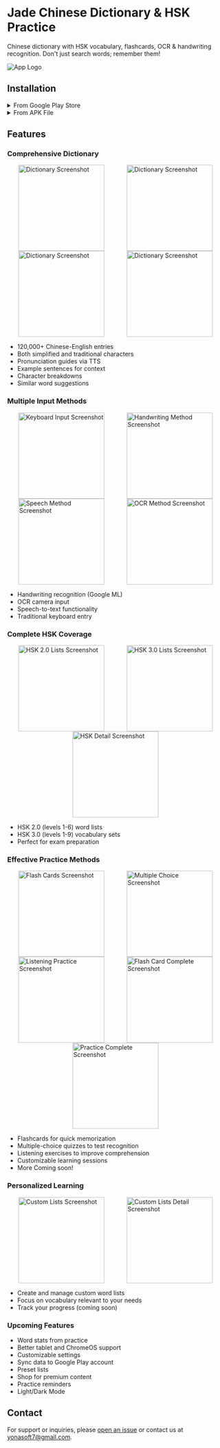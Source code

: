 # Jade Chinese Dictionary & HSK Practice

Chinese dictionary with HSK vocabulary, flashcards, OCR & handwriting recognition. Don't just search words; remember them!

![App Logo](/screenshots/graphic.png)

## Installation

<details>
<summary>From Google Play Store</summary>

1. Visit [Jade Chinese Dictionary on Google Play](https://play.google.com/store/apps/details?id=com.yonasoft.jadedictionary)
2. Click "Install"
3. Open the app after installation completes
</details>

<details>
<summary>From APK File</summary>

1. Download the latest APK from the [Releases page](https://github.com/yonasoft/jade-dictionary-android2/raw/master/app/release/app-release.apk)
2. Enable installation from unknown sources in your device settings
3. Open the downloaded APK file to install
</details>

## Features
### Comprehensive Dictionary
<div style="display: flex; justify-content: space-around; flex-wrap: wrap;">
  <img src="/screenshots/home.jpg" width="200" alt="Dictionary Screenshot">
  <img src="/screenshots/search.jpg" width="200" alt="Dictionary Screenshot">
  <img src="/screenshots/word-detail.jpg" width="200" alt="Dictionary Screenshot">
  <img src="/screenshots/word-sentences.jpg" width="200" alt="Dictionary Screenshot">
</div>

- 120,000+ Chinese-English entries
- Both simplified and traditional characters
- Pronunciation guides via TTS
- Example sentences for context
- Character breakdowns
- Similar word suggestions

### Multiple Input Methods
<div style="display: flex; justify-content: space-around; flex-wrap: wrap;">
  <img src="/screenshots/keyboard.jpg" width="200" alt="Keyboard Input Screenshot">
  <img src="/screenshots/handwriting.jpg" width="200" alt="Handwriting Method Screenshot">
  <img src="/screenshots/speech.jpg" width="200" alt="Speech Method Screenshot">
  <img src="/screenshots/ocr.jpg" width="200" alt="OCR Method Screenshot">
</div>

- Handwriting recognition (Google ML)
- OCR camera input
- Speech-to-text functionality
- Traditional keyboard entry

### Complete HSK Coverage
<div style="display: flex; justify-content: space-around; flex-wrap: wrap;">
  <img src="/screenshots/hsk2.jpg" width="200" alt="HSK 2.0 Lists Screenshot">
  <img src="/screenshots/hsk3.jpg" width="200" alt="HSK 3.0 Lists Screenshot">
  <img src="/screenshots/hsk-detail.jpg" width="200" alt="HSK Detail Screenshot">
</div>

- HSK 2.0 (levels 1-6) word lists
- HSK 3.0 (levels 1-9) vocabulary sets
- Perfect for exam preparation

### Effective Practice Methods
<div style="display: flex; justify-content: space-around; flex-wrap: wrap;">
  <img src="/screenshots/fc.jpg" width="200" alt="Flash Cards Screenshot">
  <img src="/screenshots/multi.jpg" width="200" alt="Multiple Choice Screenshot">
  <img src="/screenshots/listening.jpg" width="200" alt="Listening Practice Screenshot">
  <img src="/screenshots/fc-complete.jpg" width="200" alt="Flash Card Complete Screenshot">
   <img src="/screenshots/practice-complete.jpg" width="200" alt="Practice Complete Screenshot">
</div>

- Flashcards for quick memorization
- Multiple-choice quizzes to test recognition
- Listening exercises to improve comprehension
- Customizable learning sessions
- More Coming soon!

### Personalized Learning
<div style="display: flex; justify-content: space-around; flex-wrap: wrap;">
  <img src="/screenshots/lists.jpg" width="200" alt="Custom Lists Screenshot">
  <img src="/screenshots/list-detail.jpg" width="200" alt="Custom Lists Detail Screenshot">
</div>

- Create and manage custom word lists
- Focus on vocabulary relevant to your needs
- Track your progress (coming soon)

### Upcoming Features
- Word stats from practice
- Better tablet and ChromeOS support
- Customizable settings
- Sync data to Google Play account
- Preset lists
- Shop for premium content
- Practice reminders
- Light/Dark Mode

## Contact

For support or inquiries, please [open an issue](https://github.com/yonasoft/jade-dictionary-android2/issues) or contact us at yonasoft7@gmail.com.
